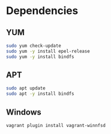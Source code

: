 # Dependencies

## YUM

```sh
sudo yum check-update
sudo yum -y install epel-release
sudo yum -y install bindfs
```

## APT

```sh
sudo apt update
sudo apt -y install bindfs
```

## Windows

```sh
vagrant plugin install vagrant-winnfsd
```
